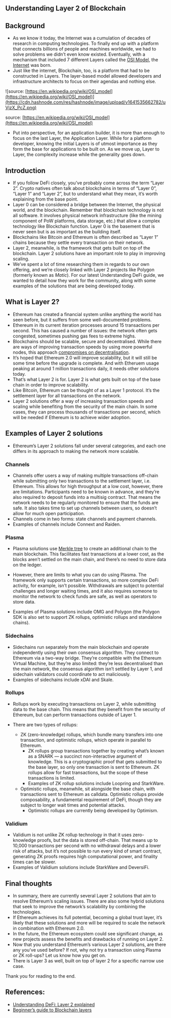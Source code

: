## Understanding Layer 2 of Blockchain

## Background

- As we know it today, the Internet was a cumulation of decades of research in computing technologies. To finally end up with a platform that connects billions of people and machines worldwide, we had to solve problems we didn’t even know existed. Eventually, with a mechanism that included 7 different Layers called the [OSI Model](https://en.wikipedia.org/wiki/OSI_model), the [Internet](https://en.wikipedia.org/wiki/Internet) was born.
- Just like the internet, Blockchain, too, is a platform that had to be constructed in Layers. The layer-based model allowed developers and infrastructure architects to focus on their agendas and nothing else.

![source: [https://en.wikipedia.org/wiki/OSI_model](https://en.wikipedia.org/wiki/OSI_model)](https://cdn.hashnode.com/res/hashnode/image/upload/v1641535662782/uVjzX_PcZ.png)


source: [https://en.wikipedia.org/wiki/OSI_model](https://en.wikipedia.org/wiki/OSI_model)

- Put into perspective, for an application builder, it is more than enough to focus on the last Layer, the Application Layer. While for a platform developer, knowing the initial Layers is of utmost importance as they form the base for applications to be built on. As we move up, Layer to Layer, the complexity increase while the generality goes down.

## Introduction

- If you follow DeFi closely, you’ve probably come across the term “Layer 2”. Crypto natives often talk about blockchains in terms of “Layer 0”, “Layer 1”  and “Layer 2”, but to understand what they mean, it’s worth explaining from the base point.
- Layer 0 can be considered a bridge between the Internet, the physical world, and the blockchain. Remember that blockchain technology is not all software. It involves
physical network infrastructure (like the mining component of PoW platforms, data storage, etc.) that allow a complex technology like Blockchain function. Layer 0 is the basement that is never seen but is as important as the building itself.
- Blockchains like Bitcoin and Ethereum is often described as “Layer 1” chains because they settle every transaction on their network.
- Layer 2, meanwhile, is the framework that gets built on top of the blockchain. Layer 2 solutions have an important role to play in improving scaling.
- We’ve spent a lot of time researching them in regards to our own offering, and we’re closely linked with Layer 2 projects like Polygon (formerly known as *Matic*). For our latest Understanding DeFi guide, we wanted to detail how they work for the community, along with some examples of the solutions that are being developed today.

## **What is Layer 2?**

- Ethereum has created a financial system unlike anything the world has seen before, but it suffers from some well-documented problems.
- Ethereum in its current iteration processes around 15 transactions per second. This has caused a number of issues: the network often gets congested, sometimes pushing gas fees to extreme highs.
- Blockchains should be scalable, secure and decentralised. While there are ways of improving transaction speeds by using more powerful nodes, this approach [compromises on decentralisation](https://twitter.com/SBF_Alameda/status/1343436567847739392).
- It’s hoped that Ethereum 2.0 will improve scalability, but it will still be some time before the upgrade is complete. And with Etheruem usage peaking at around 1 million transactions daily, it needs other solutions today.
- That’s what Layer 2 is for. Layer 2 is what gets built on top of the base chain in order to improve scalability.
- Like Bitcoin, Ethereum can be thought of as a Layer 1 protocol. It’s the settlement layer for all transactions on the network.
- Layer 2 solutions offer a way of increasing transaction speeds and scaling while benefiting from the security of the main chain. In some cases, they can process thousands of transactions per second, which will be needed if Ethereum is to achieve wider adoption.

## **Examples of Layer 2 solutions**

- Ethereum’s Layer 2 solutions fall under several categories, and each one differs in its approach to making the network more scalable.

### **Channels**

- Channels offer users a way of making multiple transactions off-chain while submitting only two transactions to the settlement layer, i.e. Ethereum. This allows for high throughput at a low cost, however, there are limitations. Participants need to be known in advance, and they’re also required to deposit funds into a multisig contract. That means the network needs to be regularly monitored to ensure that the funds are safe. It also takes time to set up channels between users, so doesn’t allow for much open participation.
- Channels come in two forms: state channels and payment channels.
- Examples of channels include Connext and Raiden.

### **Plasma**

- Plasma solutions use [Merkle tree](https://en.wikipedia.org/wiki/Merkle_tree) to create an additional chain to the main blockchain. This facilitates fast transactions at a lower cost, as the blocks aren’t settled on the main chain, and there’s no need to store data on the ledger.

- However, there are limits to what you can do using Plasma. The framework only supports certain transactions, so more complex DeFi activity, for example, isn’t possible. Withdrawals are subject to potential challenges and longer waiting times, and it also requires someone to monitor the network to check funds are safe, as well as operators to store data.
- Examples of Plasma solutions include OMG and Polygon (the Polygon SDK is also set to support ZK rollups, optimistic rollups and standalone chains).

### **Sidechains**

- Sidechains run separately from the main blockchain and operate independently using their own consensus algorithm. They connect to Ethereum via a two-way bridge. They’re compatible with the Ethereum Virtual Machine, but they’re also limited: they’re less decentralised than the main network, the consensus algorithm isn’t settled by Layer 1, and sidechain validators could coordinate to act maliciously.
- Examples of sidechains include xDAI and Skale.

### **Rollups**

- Rollups work by executing transactions on Layer 2, while submitting data to the base chain. This means that they benefit from the security of Ethereum, but can perform transactions outside of Layer 1.

- There are two types of rollups:
    - ZK (zero-knowledge) rollups, which bundle many transfers into one transaction, and optimistic rollups, which operate in parallel to Ethereum.
        - ZK rollups group transactions together by creating what’s known as a SNARK — a succinct non-interactive argument of knowledge. This is a cryptographic proof that gets submitted to the base layer, so only one transaction is sent to Ethereum. ZK rollups allow for fast transactions, but the scope of these transactions is limited.
        - Examples of ZK rollup solutions include Loopring and StarkWare.
    - Optimistic rollups, meanwhile, sit alongside the base chain, with transactions sent to Ethereum as calldata. Optimistic rollups provide composability, a fundamental requirement of DeFi, though they are subject to longer wait times and potential attacks.
        - Optimistic rollups are currently being developed by Optimism.

### **Validium**

- Validium is not unlike ZK rollup technology in that it uses zero-knowledge proofs, but the data is stored off-chain. That means up to 10,000 transactions per second with no withdrawal delays and a lower risk of attacks, but it’s not possible to run every kind of smart contract, generating ZK proofs requires high computational power, and finality times can be slower.
- Examples of Validium solutions include StarkWare and DeversiFi.

## **Final thoughts**

- In summary, there are currently several Layer 2 solutions that aim to resolve Ethereum’s scaling issues. There are also some hybrid solutions that seek to improve the network’s scalability by combining the technologies.
- If Ethereum achieves its full potential, becoming a global trust layer, it’s likely that these solutions and more will be required to scale the network in combination with Ethereum 2.0.
- In the future, the Ethereum ecosystem could see significant change, as new projects assess the benefits and drawbacks of running on Layer 2.
- Now that you understand Ethereum’s various Layer 2 solutions, are there any you’ve used before? If not, why not try a transaction using Plasma or ZK roll-ups? Let us know how you get on.
- There is Layer 3 as well, built on top of layer 2 for a specific narrow use case.

Thank you for reading to the end.

## References:

- [Understanding DeFi: Layer 2 explained](https://medium.com/monolith/understanding-defi-layer-2-explained-6981ef6c8990#:~:text=Layer%202%20is%20what%20gets%20built%20on%20top,benefiting%20from%20the%20security%20of%20the%20main%20chain)
- [Beginner’s guide to Blockchain layers](https://cryptoadventure.com/beginners-guide-to-blockchain-layers/)

